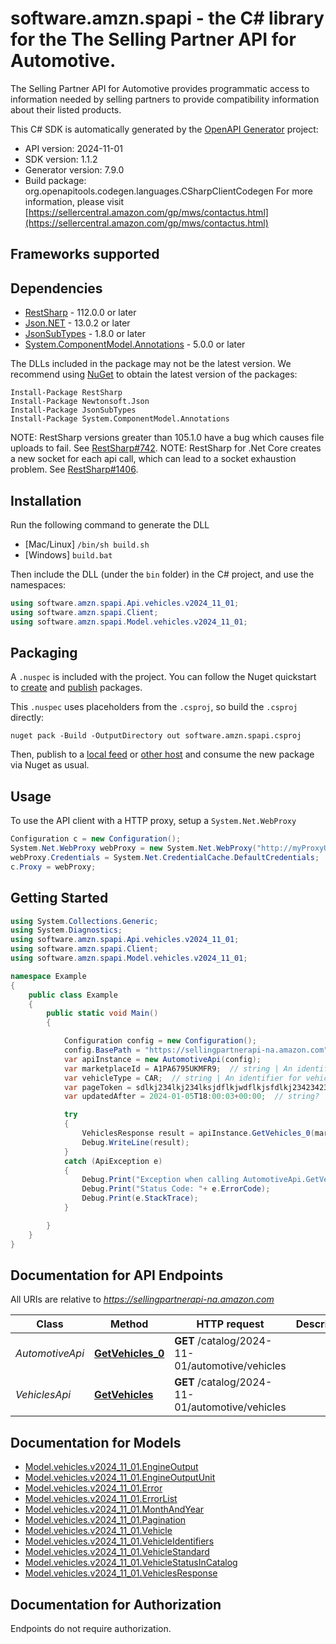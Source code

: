 # software.amzn.spapi - the C# library for the The Selling Partner API for Automotive.

The Selling Partner API for Automotive provides programmatic access to information needed by selling partners to provide compatibility information about their listed products.

This C# SDK is automatically generated by the [OpenAPI Generator](https://openapi-generator.tech) project:

- API version: 2024-11-01
- SDK version: 1.1.2
- Generator version: 7.9.0
- Build package: org.openapitools.codegen.languages.CSharpClientCodegen
    For more information, please visit [https://sellercentral.amazon.com/gp/mws/contactus.html](https://sellercentral.amazon.com/gp/mws/contactus.html)

<a id="frameworks-supported"></a>
## Frameworks supported

<a id="dependencies"></a>
## Dependencies

- [RestSharp](https://www.nuget.org/packages/RestSharp) - 112.0.0 or later
- [Json.NET](https://www.nuget.org/packages/Newtonsoft.Json/) - 13.0.2 or later
- [JsonSubTypes](https://www.nuget.org/packages/JsonSubTypes/) - 1.8.0 or later
- [System.ComponentModel.Annotations](https://www.nuget.org/packages/System.ComponentModel.Annotations) - 5.0.0 or later

The DLLs included in the package may not be the latest version. We recommend using [NuGet](https://docs.nuget.org/consume/installing-nuget) to obtain the latest version of the packages:
```
Install-Package RestSharp
Install-Package Newtonsoft.Json
Install-Package JsonSubTypes
Install-Package System.ComponentModel.Annotations
```

NOTE: RestSharp versions greater than 105.1.0 have a bug which causes file uploads to fail. See [RestSharp#742](https://github.com/restsharp/RestSharp/issues/742).
NOTE: RestSharp for .Net Core creates a new socket for each api call, which can lead to a socket exhaustion problem. See [RestSharp#1406](https://github.com/restsharp/RestSharp/issues/1406).

<a id="installation"></a>
## Installation
Run the following command to generate the DLL
- [Mac/Linux] `/bin/sh build.sh`
- [Windows] `build.bat`

Then include the DLL (under the `bin` folder) in the C# project, and use the namespaces:
```csharp
using software.amzn.spapi.Api.vehicles.v2024_11_01;
using software.amzn.spapi.Client;
using software.amzn.spapi.Model.vehicles.v2024_11_01;
```
<a id="packaging"></a>
## Packaging

A `.nuspec` is included with the project. You can follow the Nuget quickstart to [create](https://docs.microsoft.com/en-us/nuget/quickstart/create-and-publish-a-package#create-the-package) and [publish](https://docs.microsoft.com/en-us/nuget/quickstart/create-and-publish-a-package#publish-the-package) packages.

This `.nuspec` uses placeholders from the `.csproj`, so build the `.csproj` directly:

```
nuget pack -Build -OutputDirectory out software.amzn.spapi.csproj
```

Then, publish to a [local feed](https://docs.microsoft.com/en-us/nuget/hosting-packages/local-feeds) or [other host](https://docs.microsoft.com/en-us/nuget/hosting-packages/overview) and consume the new package via Nuget as usual.

<a id="usage"></a>
## Usage

To use the API client with a HTTP proxy, setup a `System.Net.WebProxy`
```csharp
Configuration c = new Configuration();
System.Net.WebProxy webProxy = new System.Net.WebProxy("http://myProxyUrl:80/");
webProxy.Credentials = System.Net.CredentialCache.DefaultCredentials;
c.Proxy = webProxy;
```

<a id="getting-started"></a>
## Getting Started

```csharp
using System.Collections.Generic;
using System.Diagnostics;
using software.amzn.spapi.Api.vehicles.v2024_11_01;
using software.amzn.spapi.Client;
using software.amzn.spapi.Model.vehicles.v2024_11_01;

namespace Example
{
    public class Example
    {
        public static void Main()
        {

            Configuration config = new Configuration();
            config.BasePath = "https://sellingpartnerapi-na.amazon.com";
            var apiInstance = new AutomotiveApi(config);
            var marketplaceId = A1PA6795UKMFR9;  // string | An identifier for the marketplace in which the resource operates.
            var vehicleType = CAR;  // string | An identifier for vehicle type.
            var pageToken = sdlkj234lkj234lksjdflkjwdflkjsfdlkj234234234234;  // string? | A token to fetch a certain page when there are multiple pages worth of results. (optional) 
            var updatedAfter = 2024-01-05T18:00:03+00:00;  // string? | Date in ISO 8601 format, if provided only vehicles which are modified/added to Amazon's catalog after this date will be returned. (optional) 

            try
            {
                VehiclesResponse result = apiInstance.GetVehicles_0(marketplaceId, vehicleType, pageToken, updatedAfter);
                Debug.WriteLine(result);
            }
            catch (ApiException e)
            {
                Debug.Print("Exception when calling AutomotiveApi.GetVehicles_0: " + e.Message );
                Debug.Print("Status Code: "+ e.ErrorCode);
                Debug.Print(e.StackTrace);
            }

        }
    }
}
```

<a id="documentation-for-api-endpoints"></a>
## Documentation for API Endpoints

All URIs are relative to *https://sellingpartnerapi-na.amazon.com*

Class | Method | HTTP request | Description
------------ | ------------- | ------------- | -------------
*AutomotiveApi* | [**GetVehicles_0**](docs/AutomotiveApi.md#getvehicles_0) | **GET** /catalog/2024-11-01/automotive/vehicles | 
*VehiclesApi* | [**GetVehicles**](docs/VehiclesApi.md#getvehicles) | **GET** /catalog/2024-11-01/automotive/vehicles | 


<a id="documentation-for-models"></a>
## Documentation for Models

 - [Model.vehicles.v2024_11_01.EngineOutput](docs/EngineOutput.md)
 - [Model.vehicles.v2024_11_01.EngineOutputUnit](docs/EngineOutputUnit.md)
 - [Model.vehicles.v2024_11_01.Error](docs/Error.md)
 - [Model.vehicles.v2024_11_01.ErrorList](docs/ErrorList.md)
 - [Model.vehicles.v2024_11_01.MonthAndYear](docs/MonthAndYear.md)
 - [Model.vehicles.v2024_11_01.Pagination](docs/Pagination.md)
 - [Model.vehicles.v2024_11_01.Vehicle](docs/Vehicle.md)
 - [Model.vehicles.v2024_11_01.VehicleIdentifiers](docs/VehicleIdentifiers.md)
 - [Model.vehicles.v2024_11_01.VehicleStandard](docs/VehicleStandard.md)
 - [Model.vehicles.v2024_11_01.VehicleStatusInCatalog](docs/VehicleStatusInCatalog.md)
 - [Model.vehicles.v2024_11_01.VehiclesResponse](docs/VehiclesResponse.md)


<a id="documentation-for-authorization"></a>
## Documentation for Authorization

Endpoints do not require authorization.

